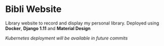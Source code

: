 # Bibli Website

Library website to record and display my personal library.
Deployed using **Docker**, **Django 1.11** and **Material Design**

*Kubernetes deployment will be available in future commits*